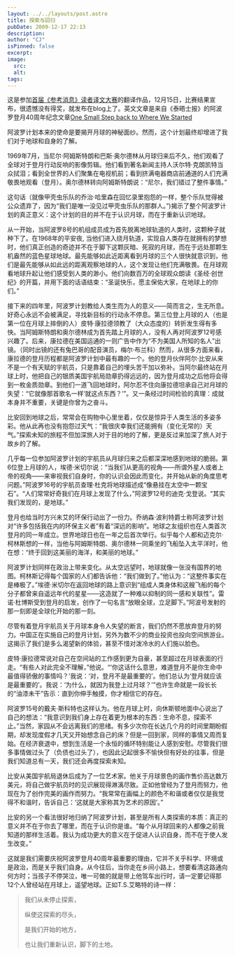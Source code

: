 ```yaml
---
layout: ../../layouts/post.astro
title: 探索与回归
pubDate: 2009-12-17 22:13
description: 
author: "CJ"
isPinned: false
excerpt: 
image:
  src:
  alt:
tags: 
---
```

这是参加<a href="http://www.xinhuanet.com/newmedia/ckxxywds/">首届《参考消息》读者译文大赛</a>的翻译作品，12月15日，比赛结果宣布，很遗憾没有得奖，就发布在blog上了。英文文章是来自《泰晤士报》的阿波罗登月40周年纪念文章<a href="http://www.timesonline.co.uk/tol/comment/columnists/guest_contributors/article6719667.ece">One Small Step back to Where We Started</a>

阿波罗计划本来的使命是要揭开月球的神秘面纱。然而，这个计划最终却增进了我们对于地球和自身的了解。

1969年7月，当尼尔·阿姆斯特朗和巴斯·奥尔德林从月球归来后不久，他们观看了全球对于登月行动反响的影像剪辑。他们看到著名新闻主持人沃尔特·克朗凯特当众拭泪；看到全世界的人们聚集在电视机前；看到挤满电器商店前通道的人们充满敬畏地观看（登月）。奥尔德林转向阿姆斯特朗说：“尼尔，我们错过了整件事情。”

这句话（就像甲壳虫乐队的乔治·哈里森在回忆录里抱怨的一样，整个乐队觉得被公众遗弃了，因为“我们是唯一没见过甲壳虫乐队的那群人。”)揭示了整个阿波罗计划的真正意义：这个计划的目的并不在于认识月球，而在于重新认识地球。

从一开始，当阿波罗8号的机组成员成为首先脱离地球轨道的人类时，这颗种子就种下了。在1968年的平安夜, 当他们进入绕月轨道，实现自人类存在就拥有的梦想时，他们真正创造的奇迹并不在于脚下这颗灰暗、死寂的月球，而在于远处那颗生机盎然的蓝色星球地球。最先能够如此近距离看到月球的三个人很快就意识到，他们是最先能够从如此远的距离观察地球的人，这个发现让他们充满敬畏。在月球观看地球升起让他们感受到人类的渺小。他们向数百万的全球观众朗读《圣经·创世纪》的开篇，并用下面的话语结束：“圣诞快乐，愿主保佑大家，在地球上的你们。”

接下来的四年里，阿波罗计划教给人类生而为人的意义——简而言之，生无所息。好奇心永远不会被满足，寻找新目标的行动永不停息。第三位登上月球的人（也是第一位在月球上摔倒的人）皮特·康拉德领教了（大众态度的）转折发生得有多快。当阿姆斯特朗和奥尔德林成为首先踏上月球的人，没有人再对阿波罗12号感兴趣了。后来，康拉德在美国运通的一则广告中作为“不为美国人所知的名人”出镜。（同时出镜的还有兔巴哥的配音演员，梅尔·布兰科）然而，从很多方面来看，康拉德的登月历程都是阿波罗计划中最有趣的一个。他的登月伙伴阿尔·比安从来不是一个有天赋的宇航员，只是靠着自己的埋头苦干加以弥补。当阿尔最终站在月球上时，他把自己的银质美国宇航局勋章扔得远远的，因为登月成功之后他将会得到一枚金质勋章。到他们一道飞回地球时，阿尔忍不住向康拉德坦承自己对月球的失望：“它就像那首歌名一样‘就这点东西？’”。又一条经过时间检验的真理：成就本身并不重要，关键是你曾为之奋斗。

比安回到地球之后，常常会在购物中心里坐着，仅仅是惊异于人类生活的多姿多彩。他从此再也没有抱怨过天气：“我很庆幸我们还能拥有（变化无常的）天气。”探索未知的旅程不但加深旅人对于目的地的了解，更是反过来加深了旅人对于故乡的了解。

几乎每一位参加阿波罗计划的宇航员从月球归来之后都深深地感到地球的脆弱。第6位登上月球的人，埃德·米切尔说：“当我们从更高的视角——所谓外星人或者上帝的视角——来审视我们自身时，你的认识会因此而变化，并开始从新的角度思考问题。”阿波罗16号的宇航员查理·杜克将地球描述成“像悬挂在太空中一颗宝石”。“人们常常好奇我们在月球上发现了什么，”阿波罗12号的迪克·戈登说。“其实我们发现的，是地球。”

登月也给当时方兴未艾的环保行动出了一份力。乔纳森·波利特爵士称阿波罗计划对“许多包括我在内的环保主义者”有着“深远的影响”。地球之友组织也在人类首次登月的同一年成立。世界地球日也在一年之后首次举行。似乎每个人都和迈克尔·柯林斯想的一样，当他与阿姆斯特朗、奥尔德林一同乘坐的飞船坠入太平洋时，他在想：“终于回到这美丽的海洋，和美丽的地球。”

阿波罗计划同样在政治上带来变化。从太空远望时，地球就像一张没有国界的地图。柯林斯记得每个国家的人们都告诉他：“我们做到了。”他认为：“这整件事实在是棒极了。”埃德·米切尔在返回地球的路上意识到“组成人类身体和这艘飞船的每个分子都曾来自遥远年代的星星——这造就了一种难以抑制的同一感和关联性”。雷诺·杜博斯受到登月的启发，创作了一句名言“放眼全球，立足脚下。”阿波号发射的那一刻即是全球化开始的那一刻。

尽管有着登月宇航员关于月球本身令人失望的断言，我们仍然不愿放弃登月的努力。中国正在实施自己的登月计划，另外为数不少的商业投资也投向空间旅游业。这揭示了我们是多么渴望新的体验，甚至不惜对泼冷水的人们施以脸色。

皮特·康拉德常说对自己在空间站的工作感到更为自豪，甚至超过在月球表面的行走。“有些人对此完全不理解，”他说。“‘你这话什么意思，难道登月不是你生命中最值得骄傲的事情吗？’我说：‘对，登月不是最重要的’。他们总认为‘登月就应该是最重要的’。我说：‘为什么，就因为我登上过月球？’”也许生命就是一段长长的“油漆未干”告示：直到你伸手触摸，你才相信它的存在。

阿波罗15号的戴夫·斯科特也这样认为。他在月球上时，向休斯顿地面中心说出了自己的想法：“我意识到我们身上存在着更为根本的东西：生命不息，探索不止。”当然，家园从不会远离我们的思绪。有多少次你在长达几个月的时间里期盼假期，却发现度假才几天又开始想念自己的床？但是一回到家，同样的事情又周而复始。在经济衰退中，想到生活是一个永恒的循环特别能让人感到安慰。尽管我们很多事情做过头了（负债也过头了），也因此记起很多不愉快但有好处的往事，但是我们知道总有一天，我们还会再度探索未知。

比安从美国宇航局退休后成为了一位艺术家。他关于月球景色的画作售价高达数万美元，将自己做宇航员时的见识展现得淋漓尽致。正如他曾经为了登月而努力，他现在为了创作完美的画作而努力。“我常常在画幅上的颜色不和谐或者仅仅是我觉得不和谐时，告诉自己：‘这就是大家称其为艺术的原因’。”

比安的另一个看法很好地归纳了阿波罗计划，甚至是所有人类探索的本质：真正的意义并不在于你去了哪里，而在于认识你是谁。“每个从月球回来的人都像之前我知道的那样生活着。我认为成功更大的意义在于促进人认识自身，而不在于使人发生改变。”

这就是我们需要庆祝阿波罗登月40周年最重要的理由，它并不关乎科学、环境或是政治，而是关乎我们自身。从今往后，当你走在乡间小路上，想要看清这路通向何方时；当孩子不停哭泣，唯一可做的就是带上他驾车出行时，请一定要记得那12个人曾经站在月球上，遥望地球。正如T.S.艾略特的诗一样：

<blockquote>我们从未停止探索，

纵使这探索的尽头，

是我们开始的地方，

也让我们重新认识，脚下的土地。</blockquote>
